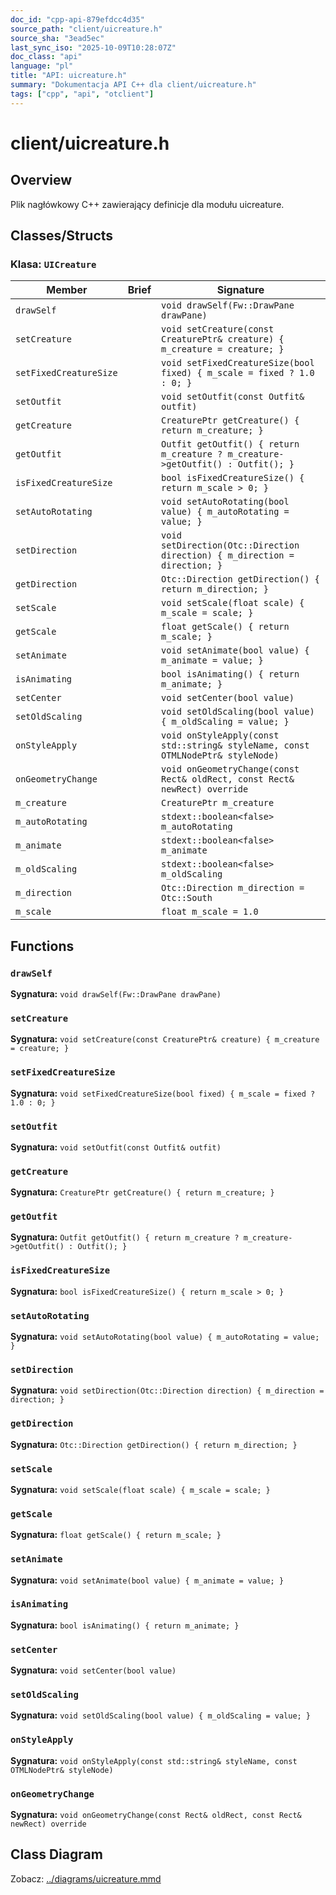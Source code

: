 ```yaml
---
doc_id: "cpp-api-879efdcc4d35"
source_path: "client/uicreature.h"
source_sha: "3ead5ec"
last_sync_iso: "2025-10-09T10:28:07Z"
doc_class: "api"
language: "pl"
title: "API: uicreature.h"
summary: "Dokumentacja API C++ dla client/uicreature.h"
tags: ["cpp", "api", "otclient"]
---
```


# client/uicreature.h

## Overview

Plik nagłówkowy C++ zawierający definicje dla modułu uicreature.

## Classes/Structs

### Klasa: `UICreature`

| Member | Brief | Signature |
|--------|-------|-----------|
| `drawSelf` |  | `void drawSelf(Fw::DrawPane drawPane)` |
| `setCreature` |  | `void setCreature(const CreaturePtr& creature) { m_creature = creature; }` |
| `setFixedCreatureSize` |  | `void setFixedCreatureSize(bool fixed) { m_scale = fixed ? 1.0 : 0; }` |
| `setOutfit` |  | `void setOutfit(const Outfit& outfit)` |
| `getCreature` |  | `CreaturePtr getCreature() { return m_creature; }` |
| `getOutfit` |  | `Outfit getOutfit() { return m_creature ? m_creature->getOutfit() : Outfit(); }` |
| `isFixedCreatureSize` |  | `bool isFixedCreatureSize() { return m_scale > 0; }` |
| `setAutoRotating` |  | `void setAutoRotating(bool value) { m_autoRotating = value; }` |
| `setDirection` |  | `void setDirection(Otc::Direction direction) { m_direction = direction; }` |
| `getDirection` |  | `Otc::Direction getDirection() { return m_direction; }` |
| `setScale` |  | `void setScale(float scale) { m_scale = scale; }` |
| `getScale` |  | `float getScale() { return m_scale; }` |
| `setAnimate` |  | `void setAnimate(bool value) { m_animate = value; }` |
| `isAnimating` |  | `bool isAnimating() { return m_animate; }` |
| `setCenter` |  | `void setCenter(bool value)` |
| `setOldScaling` |  | `void setOldScaling(bool value) { m_oldScaling = value; }` |
| `onStyleApply` |  | `void onStyleApply(const std::string& styleName, const OTMLNodePtr& styleNode)` |
| `onGeometryChange` |  | `void onGeometryChange(const Rect& oldRect, const Rect& newRect) override` |
| `m_creature` |  | `CreaturePtr m_creature` |
| `m_autoRotating` |  | `stdext::boolean<false> m_autoRotating` |
| `m_animate` |  | `stdext::boolean<false> m_animate` |
| `m_oldScaling` |  | `stdext::boolean<false> m_oldScaling` |
| `m_direction` |  | `Otc::Direction m_direction = Otc::South` |
| `m_scale` |  | `float m_scale = 1.0` |

## Functions

### `drawSelf`

**Sygnatura:** `void drawSelf(Fw::DrawPane drawPane)`

### `setCreature`

**Sygnatura:** `void setCreature(const CreaturePtr& creature) { m_creature = creature; }`

### `setFixedCreatureSize`

**Sygnatura:** `void setFixedCreatureSize(bool fixed) { m_scale = fixed ? 1.0 : 0; }`

### `setOutfit`

**Sygnatura:** `void setOutfit(const Outfit& outfit)`

### `getCreature`

**Sygnatura:** `CreaturePtr getCreature() { return m_creature; }`

### `getOutfit`

**Sygnatura:** `Outfit getOutfit() { return m_creature ? m_creature->getOutfit() : Outfit(); }`

### `isFixedCreatureSize`

**Sygnatura:** `bool isFixedCreatureSize() { return m_scale > 0; }`

### `setAutoRotating`

**Sygnatura:** `void setAutoRotating(bool value) { m_autoRotating = value; }`

### `setDirection`

**Sygnatura:** `void setDirection(Otc::Direction direction) { m_direction = direction; }`

### `getDirection`

**Sygnatura:** `Otc::Direction getDirection() { return m_direction; }`

### `setScale`

**Sygnatura:** `void setScale(float scale) { m_scale = scale; }`

### `getScale`

**Sygnatura:** `float getScale() { return m_scale; }`

### `setAnimate`

**Sygnatura:** `void setAnimate(bool value) { m_animate = value; }`

### `isAnimating`

**Sygnatura:** `bool isAnimating() { return m_animate; }`

### `setCenter`

**Sygnatura:** `void setCenter(bool value)`

### `setOldScaling`

**Sygnatura:** `void setOldScaling(bool value) { m_oldScaling = value; }`

### `onStyleApply`

**Sygnatura:** `void onStyleApply(const std::string& styleName, const OTMLNodePtr& styleNode)`

### `onGeometryChange`

**Sygnatura:** `void onGeometryChange(const Rect& oldRect, const Rect& newRect) override`

## Class Diagram

Zobacz: [../diagrams/uicreature.mmd](../diagrams/uicreature.mmd)
